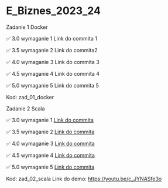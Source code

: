 # E_Biznes_2023_24
Zadanie 1 Docker

✅ 3.0 wymaganie 1 Link do commita 1

✅ 3.5 wymaganie 2 Link do commita2

✅ 4.0 wymaganie 3 Link do commita 3

✅ 4.5 wymaganie 4 Link do commita 4

✅ 5.0 wymaganie 5 Link do commita 5

Kod: zad_01_docker

Zadanie 2 Scala

✅ 3.0 wymaganie 1 [Link do commita](https://github.com/JakubPawlicki/E_Biznes_2023_24/commit/bdf326654c6cb6e0e70bf9b30b2d83196cce48f9)

✅ 3.5 wymaganie 2 [Link do commita](https://github.com/JakubPawlicki/E_Biznes_2023_24/commit/bdf326654c6cb6e0e70bf9b30b2d83196cce48f9)

✅ 4.0 wymaganie 3 [Link do commita](https://github.com/JakubPawlicki/E_Biznes_2023_24/commit/bdf326654c6cb6e0e70bf9b30b2d83196cce48f9)

✅ 4.5 wymaganie 4 [Link do commita](https://github.com/JakubPawlicki/E_Biznes_2023_24/commit/bdf326654c6cb6e0e70bf9b30b2d83196cce48f9)

✅ 5.0 wymaganie 5 [Link do commita](https://github.com/JakubPawlicki/E_Biznes_2023_24/commit/bdf326654c6cb6e0e70bf9b30b2d83196cce48f9)

Kod: zad_02_scala
Link do demo: https://youtu.be/c_JYNASfe3o

